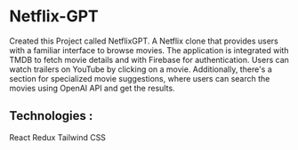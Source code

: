 # Netflix-GPT

Created this Project called NetflixGPT.  A Netflix clone that provides users with a familiar interface to browse movies. The application is integrated with TMDB to fetch movie details and with Firebase for authentication. Users can watch trailers on YouTube by clicking on a movie. Additionally, there's a section for specialized movie suggestions, where users can search the movies using OpenAI API  and get the results.


## Technologies :

React
Redux 
Tailwind CSS
